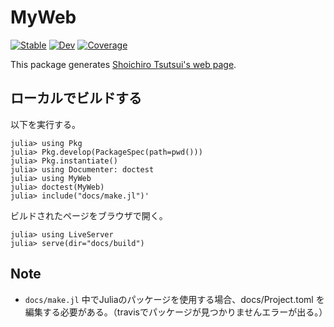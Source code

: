 # MyWeb

[![Stable](https://img.shields.io/badge/docs-stable-blue.svg)](https://Shoichiro-Tsutsui.github.io/MyWeb.jl/stable)
[![Dev](https://img.shields.io/badge/docs-dev-blue.svg)](https://Shoichiro-Tsutsui.github.io/MyWeb.jl/dev)
[![Coverage](https://codecov.io/gh/Shoichiro-Tsutsui/MyWeb.jl/branch/master/graph/badge.svg)](https://codecov.io/gh/Shoichiro-Tsutsui/MyWeb.jl)

This package generates [Shoichiro Tsutsui's web page](https://shoichiro-tsutsui.github.io/MyWeb.jl/stable).


## ローカルでビルドする
以下を実行する。
```
julia> using Pkg
julia> Pkg.develop(PackageSpec(path=pwd()))
julia> Pkg.instantiate()
julia> using Documenter: doctest
julia> using MyWeb
julia> doctest(MyWeb)
julia> include("docs/make.jl")'
```
ビルドされたページをブラウザで開く。
```
julia> using LiveServer
julia> serve(dir="docs/build")
```


## Note
- `docs/make.jl` 中でJuliaのパッケージを使用する場合、docs/Project.toml を編集する必要がある。（travisでパッケージが見つかりませんエラーが出る。）
